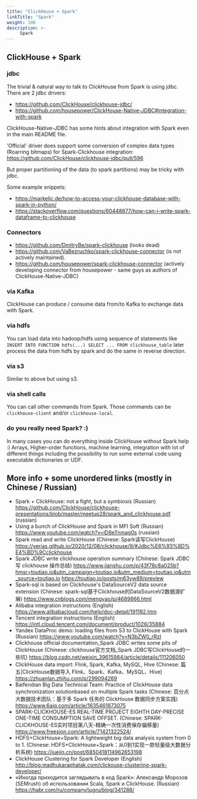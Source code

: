 ```yaml
---
title: "ClickHouse + Spark"
linkTitle: "Spark"
weight: 100
description: >-
     Spark
---
```


## ClickHouse + Spark 

### jdbc 

The trivial & natural way to talk to ClickHouse from Spark is using jdbc. There are 2 jdbc drivers:
* https://github.com/ClickHouse/clickhouse-jdbc/
* https://github.com/housepower/ClickHouse-Native-JDBC#integration-with-spark

ClickHouse-Native-JDBC has some hints about integration with Spark even in the main README file. 

'Official' driver does support some conversion of complex data types (Roarring bitmaps) for Spark-Clickhouse integration: https://github.com/ClickHouse/clickhouse-jdbc/pull/596

But proper partitioning of the data (to spark partitions) may be tricky with jdbc.

Some example snippets:
* https://markelic.de/how-to-access-your-clickhouse-database-with-spark-in-python/
* https://stackoverflow.com/questions/60448877/how-can-i-write-spark-dataframe-to-clickhouse

### Connectors 

* https://github.com/DmitryBe/spark-clickhouse (looks dead)
* https://github.com/VaBezruchko/spark-clickhouse-connector (is not actively maintained).
* https://github.com/housepower/spark-clickhouse-connector  (actively developing connector from housepower - same guys as authors of ClickHouse-Native-JDBC)

### via Kafka

ClickHouse can produce / consume data from/to Kafka to exchange data with Spark.

### via hdfs 

You can load data into hadoop/hdfs using sequence of statements like `INSERT INTO FUNCTION hdfs(...) SELECT ... FROM clickhouse_table`
later process the data from hdfs by spark and do the same in reverse direction.

### via s3

Similar to above but using s3.

### via shell calls

You can call other commands from Spark. Those commands can be `clickhouse-client` and/or `clickhouse-local`.

### do you really need Spark? :) 

In many cases you can do everything inside ClickHouse without Spark help :)
Arrays, Higher-order functions, machine learning, integration with lot of different things including the possibility to run some external code using executable dictionaries or UDF. 

## More info + some unordered links (mostly in Chinese / Russian)

* Spark + ClickHouse: not a fight, but a symbiosis (Russian) https://github.com/ClickHouse/clickhouse-presentations/blob/master/meetup28/spark_and_clickhouse.pdf (russian)
* Using a bunch of ClickHouse and Spark in MFI Soft (Russian) https://www.youtube.com/watch?v=ID8eTnmag0s (russian)
* Spark read and write ClickHouse (Chinese: Spark读写ClickHouse) https://yerias.github.io/2020/12/08/clickhouse/9/#Jdbc%E6%93%8D%E4%BD%9Cclickhouse
* Spark JDBC write clickhouse operation summary (Chinese: Spark JDBC 写 clickhouse 操作总结) https://www.jianshu.com/p/43f78c8a025b?hmsr=toutiao.io&utm_campaign=toutiao.io&utm_medium=toutiao.io&utm_source=toutiao.io  https://toutiao.io/posts/m63yw89/preview
* Spark-sql is based on Clickhouse's DataSourceV2 data source extension (Chinese: spark-sql基于Clickhouse的DataSourceV2数据源扩展)
https://www.cnblogs.com/mengyao/p/4689866.html  
* Alibaba integration instructions (English) https://www.alibabacloud.com/help/doc-detail/191192.htm 
* Tencent integration instructions (English) https://intl.cloud.tencent.com/document/product/1026/35884
* Yandex DataProc demo: loading files from S3 to ClickHouse with Spark (Russian) https://www.youtube.com/watch?v=N3bZW0_rRzI
* Clickhouse official documentation_Spark JDBC writes some pits of ClickHouse (Chinese: clickhouse官方文档_Spark JDBC写ClickHouse的一些坑) https://blog.csdn.net/weixin_39615984/article/details/111206050
* ClickHouse data import: Flink, Spark, Kafka, MySQL, Hive (Chinese: 篇五|ClickHouse数据导入 Flink、Spark、Kafka、MySQL、Hive) https://zhuanlan.zhihu.com/p/299094269 
* Baifendian Big Data Technical Team: Practice of ClickHouse data synchronization solutionbased on multiple Spark tasks (Chinese: 百分点大数据技术团队：基于多 Spark 任务的 ClickHouse 数据同步方案实践) https://www.6aiq.com/article/1635461873075
* SPARK-CLICKHOUSE-ES REAL-TIME PROJECT EIGHTH DAY-PRECISE ONE-TIME CONSUMPTION SAVE OFFSET. (Chinese: SPARK-CLICKHOUSE-ES实时项目第八天-精确一次性消费保存偏移量) https://www.freesion.com/article/71421322524/
* HDFS+ClickHouse+Spark: A lightweight big data analysis system from 0 to 1. (Chinese: HDFS+ClickHouse+Spark：从0到1实现一款轻量级大数据分析系统) https://juejin.cn/post/6850418114962653198
* ClickHouse Clustering for Spark Developer (English) http://blog.madhukaraphatak.com/clickouse-clustering-spark-developer/
* «Иногда приходится заглядывать в код Spark»: Александр Морозов (SEMrush) об использовании Scala, Spark и ClickHouse. (Russian) https://habr.com/ru/company/jugru/blog/341288/
